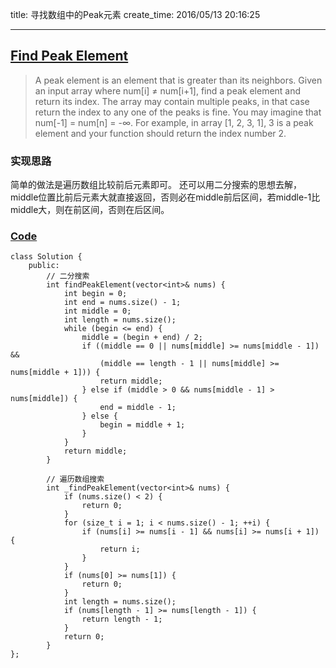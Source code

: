 title: 寻找数组中的Peak元素
create_time: 2016/05/13 20:16:25

---
## [Find Peak Element](https://leetcode.com/problems/find-peak-element/)
> A peak element is an element that is greater than its neighbors.
> Given an input array where num[i] ≠ num[i+1], find a peak element and return its index.
> The array may contain multiple peaks, in that case return the index to any one of the peaks is fine.
> You may imagine that num[-1] = num[n] = -∞.
> For example, in array [1, 2, 3, 1], 3 is a peak element and your function should return the index number 2.

### 实现思路
简单的做法是遍历数组比较前后元素即可。
还可以用二分搜索的思想去解，middle位置比前后元素大就直接返回，否则必在middle前后区间，若middle-1比middle大，则在前区间，否则在后区间。

### [Code](https://github.com/Finalcheat/leetcode/blob/master/src/Find-Peak-Element.cpp)
```
class Solution {
    public:
        // 二分搜索
        int findPeakElement(vector<int>& nums) {
            int begin = 0;
            int end = nums.size() - 1;
            int middle = 0;
            int length = nums.size();
            while (begin <= end) {
                middle = (begin + end) / 2;
                if ((middle == 0 || nums[middle] >= nums[middle - 1]) &&
                    (middle == length - 1 || nums[middle] >= nums[middle + 1])) {
                    return middle;
                } else if (middle > 0 && nums[middle - 1] > nums[middle]) {
                    end = middle - 1;
                } else {
                    begin = middle + 1;
                }
            }
            return middle;
        }
        
        // 遍历数组搜索
        int _findPeakElement(vector<int>& nums) {
            if (nums.size() < 2) {
                return 0;
            }
            for (size_t i = 1; i < nums.size() - 1; ++i) {
                if (nums[i] >= nums[i - 1] && nums[i] >= nums[i + 1]) {
                    return i;
                }
            }
            if (nums[0] >= nums[1]) {
                return 0;
            }
            int length = nums.size();
            if (nums[length - 1] >= nums[length - 1]) {
                return length - 1;
            }
            return 0;
        }
};
```
